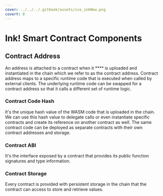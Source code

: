 ```yaml
---
cover: ../../../.gitbook/assets/ice_inkNew.png
coverY: 0
---
```


# Ink! Smart Contract Components

## **Contract Address**

An address is attached to a contract when it **** is uploaded and instantiated in the chain which we refer to as the contract address. Contract address maps to a specific runtime code that is executed when called by external clients. The underlying runtime code can be swapped for a contract address so that it calls a different set of runtime logic.

### **Contract Code Hash**

It's the unique hash value of the WASM code that is uploaded in the chain. We can use this hash value to delegate calls or even instantiate specific contracts and create its reference on another contract as well. The same contract code can be deployed as separate contracts with their own contract addresses and storage.&#x20;

### Contract ABI&#x20;

It's the interface exposed by a contract that provides its public function signatures and type information.

### Contract Storage&#x20;

Every contract is provided with persistent storage in the chain that the contract can access to store and retrieve values.&#x20;

###
